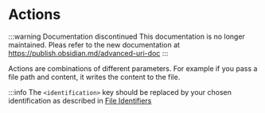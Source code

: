 # Actions

:::warning Documentation discontinued
This documentation is no longer maintained. Pleas refer to the new documentation at https://publish.obsidian.md/advanced-uri-doc
:::

Actions are combinations of different parameters.
For example if you pass a file path and content, it writes the content to the file.

:::info
The `<identification>` key should be replaced by your chosen identification as described in [File Identifiers](../concepts/file_identifiers.md) 

